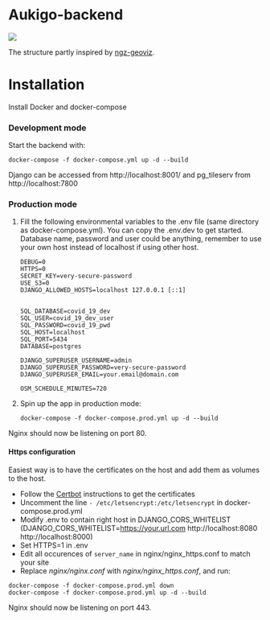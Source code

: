 Aukigo-backend
===================
![](https://github.com/GispoCoding/aukigo-backend/workflows/Tests/badge.svg)

The structure partly inspired by [ngz-geoviz](https://github.com/GispoCoding/ngz-geoviz/tree/master/ngz-geoviz).

# Installation

Install Docker and docker-compose

### Development mode

Start the backend with:

```shell script
docker-compose -f docker-compose.yml up -d --build
``` 

Django can be accessed from http://localhost:8001/ and pg_tileserv from http://localhost:7800


### Production mode
1. Fill the following environmental variables to the .env file (same directory as docker-compose.yml).
You can copy the .env.dev to get started. 
Database name, password and user could be anything, remember to use your own 
host instead of localhost if using other host.

    ```shell script
    DEBUG=0
    HTTPS=0
    SECRET_KEY=very-secure-password
    USE_S3=0 
    DJANGO_ALLOWED_HOSTS=localhost 127.0.0.1 [::1]
   
       
    SQL_DATABASE=covid_19_dev
    SQL_USER=covid_19_dev_user
    SQL_PASSWORD=covid_19_pwd
    SQL_HOST=localhost
    SQL_PORT=5434
    DATABASE=postgres
    
    DJANGO_SUPERUSER_USERNAME=admin
    DJANGO_SUPERUSER_PASSWORD=very-secure-password
    DJANGO_SUPERUSER_EMAIL=your.email@domain.com
   
    OSM_SCHEDULE_MINUTES=720
    ```

2. Spin up the app in production mode:

    ```shell script
    docker-compose -f docker-compose.prod.yml up -d --build
    ```

Nginx should now be listening on port 80.

#### Https configuration
Easiest way is to have the certificates on the host and add them as volumes to the host.
* Follow the [Certbot](https://certbot.eff.org/lets-encrypt/ubuntubionic-nginx) instructions to get the certificates
* Uncomment the line `- /etc/letsencrypt:/etc/letsencrypt` in docker-compose.prod.yml
* Modify .env to contain right host in DJANGO_CORS_WHITELIST (DJANGO_CORS_WHITELIST=https://your.url.com http://localhost:8080 http://localhost:8000)
* Set HTTPS=1 in .env 
* Edit all occurences of `server_name` in nginx/nginx_https.conf to match your site
* Replace *nginx/nginx.conf* with *nginx/nginx_https.conf*, and run:

```shell script
docker-compose -f docker-compose.prod.yml down
docker-compose -f docker-compose.prod.yml up -d --build
```

Nginx should now be listening on port 443.
